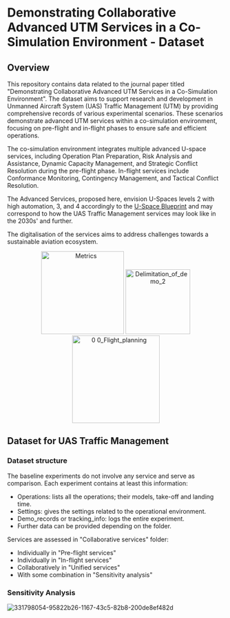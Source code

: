 # Demonstrating Collaborative Advanced UTM Services in a Co-Simulation Environment - Dataset

## Overview
This repository contains data related to the journal paper titled "Demonstrating Collaborative Advanced UTM Services in a Co-Simulation Environment". The dataset aims to support research and development in Unmanned Aircraft System (UAS) Traffic Management (UTM) by providing comprehensive records of various experimental scenarios. These scenarios demonstrate advanced UTM services within a co-simulation environment, focusing on pre-flight and in-flight phases to ensure safe and efficient operations.

The co-simulation environment integrates multiple advanced U-space services, including Operation Plan Preparation, Risk Analysis and Assistance, Dynamic Capacity Management, and Strategic Conflict Resolution during the pre-flight phase. In-flight services include Conformance Monitoring, Contingency Management, and Tactical Conflict Resolution.

The Advanced Services, proposed here, envision U-Spaces levels 2 with high automation, 3, and 4 accordingly to the [U-Space Blueprint](https://www.sesarju.eu/sites/default/files/documents/reports/U-space%20Blueprint%20brochure%20final.PDF) and may correspond to how the UAS Traffic Management services may look like in the 2030s' and further.

The digitalisation of the services aims to address challenges towards a sustainable aviation ecosystem.
<p align="center">
  <img width="192" alt="Metrics" src="https://github.com/RodolpheFmd/U-Space-Services-dataset/assets/92471439/5bf63e9e-848d-4ad0-86de-ce5836dfd933">
  <img width="150" alt="Delimitation_of_demo_2" src="https://github.com/RodolpheFmd/U-Space-Services-dataset/assets/92471439/36cc5ca6-1257-4e0d-b78d-ce83fa284a15">
  <img width="203" alt="0 0_Flight_planning" src="https://github.com/RodolpheFmd/U-Space-Services-dataset/assets/92471439/4f0f2549-de00-4661-aec8-3140632dcfc6">
</p>

## Dataset for UAS Traffic Management

### Dataset structure

The baseline experiments do not involve any service and serve as comparison.
Each experiment contains at least this information:
- Operations: lists all the operations; their models, take-off and landing time.
- Settings: gives the settings related to the operational environment.
- Demo_records or tracking_info: logs the entire experiment.
- Further data can be provided depending on the folder.

Services are assessed in "Collaborative services" folder: 
- Individually in "Pre-flight services"
- Individually in "In-flight services"
- Collaboratively in "Unified services"
- With some combination in "Sensitivity analysis"

### Sensitivity Analysis

![331798054-95822b26-1167-43c5-82b8-200de8ef482d](https://github.com/RodolpheFmd/U-Space-Services-dataset/assets/92471439/dffcad33-0d0e-4956-8343-492d7f01c871)




